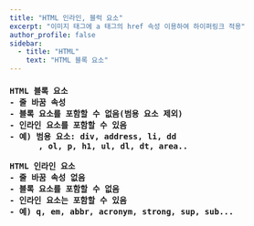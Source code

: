 ```yaml
---
title: "HTML 인라인, 블럭 요소"
excerpt: "이미지 태그에 a 태그의 href 속성 이용하여 하이퍼링크 적용"
author_profile: false
sidebar:
  - title: "HTML"
    text: "HTML 블록 요소"
---
```

<h4>
<pre>
HTML 블록 요소
- 줄 바꿈 속성
- 블록 요소를 포함할 수 없음(범용 요소 제외)
- 인라인 요소를 포함할 수 있음
- 예) 범용 요소: div, address, li, dd
      , ol, p, h1, ul, dl, dt, area..<br> 
HTML 인라인 요소
- 줄 바꿈 속성 없음
- 블록 요소를 포함할 수 없음
- 인라인 요소는 포함할 수 있음
- 예) q, em, abbr, acronym, strong, sup, sub...
